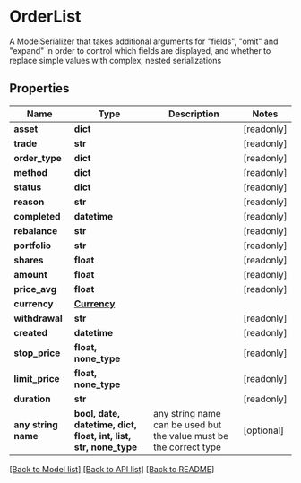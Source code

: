 # OrderList

A ModelSerializer that takes additional arguments for \"fields\", \"omit\" and \"expand\" in order to control which fields are displayed, and whether to replace simple values with complex, nested serializations

## Properties
Name | Type | Description | Notes
------------ | ------------- | ------------- | -------------
**asset** | **dict** |  | [readonly] 
**trade** | **str** |  | [readonly] 
**order_type** | **dict** |  | [readonly] 
**method** | **dict** |  | [readonly] 
**status** | **dict** |  | [readonly] 
**reason** | **str** |  | [readonly] 
**completed** | **datetime** |  | [readonly] 
**rebalance** | **str** |  | [readonly] 
**portfolio** | **str** |  | [readonly] 
**shares** | **float** |  | [readonly] 
**amount** | **float** |  | [readonly] 
**price_avg** | **float** |  | [readonly] 
**currency** | [**Currency**](Currency.md) |  | 
**withdrawal** | **str** |  | [readonly] 
**created** | **datetime** |  | [readonly] 
**stop_price** | **float, none_type** |  | [readonly] 
**limit_price** | **float, none_type** |  | [readonly] 
**duration** | **str** |  | [readonly] 
**any string name** | **bool, date, datetime, dict, float, int, list, str, none_type** | any string name can be used but the value must be the correct type | [optional]

[[Back to Model list]](../README.md#documentation-for-models) [[Back to API list]](../README.md#documentation-for-api-endpoints) [[Back to README]](../README.md)


